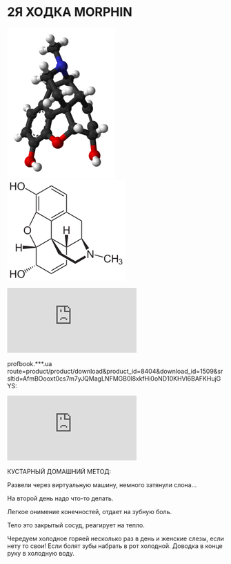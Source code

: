 <h1>2Я ХОДКА MORPHIN</h1>

![Морфин - отрывок из научной цифровой книги](https://github.com/selecitevww/MORPHIN-PROTIVODEYSTVIE-BIOORGANIZM/blob/main/250px-Morphine-from-xtal-3D-balls.png)![Морфин - отрывок из научной цифровой книги](https://github.com/selecitevww/MORPHIN-PROTIVODEYSTVIE-BIOORGANIZM/blob/main/Morphin_-_Morphine.svg.png)

![Морфин - отрывок из научной цифровой книги](https://github.com/selecitevww/MORPHIN-PROTIVODEYSTVIE-BIOORGANIZM/blob/main/%D0%9B%D0%B0%D0%B1%D0%BE%D1%80%D0%B0%D1%82%D0%BE%D1%80%D0%BD%D0%B0%D1%8F%20%D0%B4%D0%B8%D0%B0%D0%B3%D0%BD%D0%BE%D1%81%D1%82%D0%B8%D0%BA%D0%B0%20%D0%BE%D1%81%D1%82%D1%80%D1%8B%D1%85%20%D0%BE%D1%82%D1%80%D0%B0%D0%B2%D0%BB%D0%B5%D0%BD%D0%B8%D0%B9%20-%20%D0%A1%D0%B2%D0%B5%D1%82%D0%BB%D0%B0%D0%BD%D0%B0%20%D0%91%D0%BE%D1%80%D0%B8%D1%81%D0%B5%D0%B2%D0%B8%D1%87%20-%20Google%20%D0%9A%D0%BD%D0%B8%D0%B3%D0%B8.pdf)

profbook.***.ua route=product/product/download&product_id=8404&download_id=1509&srsltid=AfmBOooxt0cs7m7yJQMagLNFMGB0l8xkfHi0oND10KHVl6BAFKHujGYS:

![Лабораторная диагностика острых отравлений](https://github.com/selecitevww/MORPHIN-PROTIVODEYSTVIE-BIOORGANIZM/blob/main/diagnostyka-otravleniy.pdf)


КУСТАРНЫЙ ДОМАШНИЙ МЕТОД:

Развели через виртуальную машину, немного затянули слона...

На второй день надо что-то делать.

Легкое онимение конечностей, отдает на зубную боль.

Тело это закрытый сосуд, реагирует на тепло.

Чередуем холодное горяей несколько раз в день и женские слезы, если нету то свои!
Если болят зубы набрать в рот холодной.
Доводка в конце руку в холодную воду.
